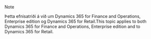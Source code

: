 > [!NOTE]
> <span data-ttu-id="de517-101">Þetta efnisatriði á við um Dynamics 365 for Finance and Operations, Enterprise edition og Dynamics 365 for Retail.</span><span class="sxs-lookup"><span data-stu-id="de517-101">This topic applies to both Dynamics 365 for Finance and Operations, Enterprise edition and to Dynamics 365 for Retail.</span></span> 